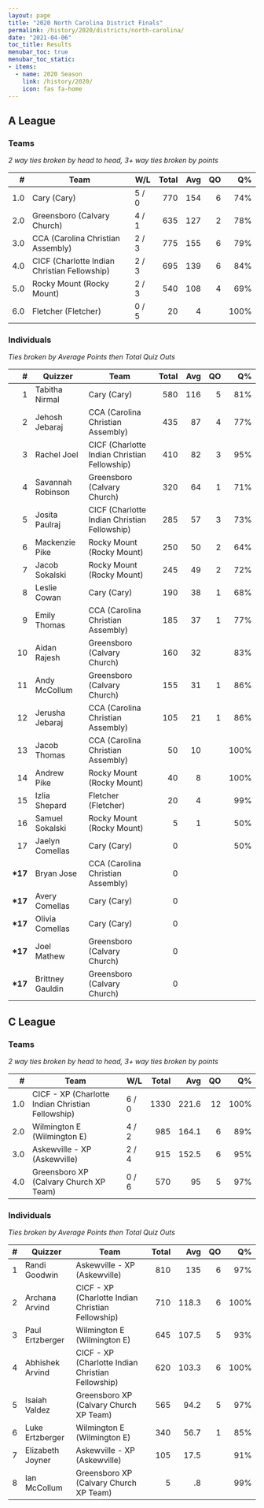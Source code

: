 ```yaml
---
layout: page
title: "2020 North Carolina District Finals"
permalink: /history/2020/districts/north-carolina/
date: "2021-04-06"
toc_title: Results
menubar_toc: true
menubar_toc_static:
- items:
  - name: 2020 Season
    link: /history/2020/
    icon: fas fa-home
---
```


## A League

### Teams

*2 way ties broken by head to head, 3+ way ties broken by points*

|    # | Team                                         | W/L   | Total |  Avg |   QO |   Q% |
| ---: | -------------------------------------------- | ----- | ----: | ---: | ---: | ---: |
|  1.0 | Cary (Cary)                                  | 5 / 0 |   770 |  154 |    6 |  74% |
|  2.0 | Greensboro (Calvary Church)                  | 4 / 1 |   635 |  127 |    2 |  78% |
|  3.0 | CCA (Carolina Christian Assembly)            | 2 / 3 |   775 |  155 |    6 |  79% |
|  4.0 | CICF (Charlotte Indian Christian Fellowship) | 2 / 3 |   695 |  139 |    6 |  84% |
|  5.0 | Rocky Mount (Rocky Mount)                    | 2 / 3 |   540 |  108 |    4 |  69% |
|  6.0 | Fletcher (Fletcher)                          | 0 / 5 |    20 |    4 |      | 100% |

### Individuals

*Ties broken by Average Points then Total Quiz Outs*

|        # | Quizzer           | Team                                         | Total |  Avg |   QO |   Q% |
| -------: | ----------------- | -------------------------------------------- | ----: | ---: | ---: | ---: |
|        1 | Tabitha Nirmal    | Cary (Cary)                                  |   580 |  116 |    5 |  81% |
|        2 | Jehosh Jebaraj    | CCA (Carolina Christian Assembly)            |   435 |   87 |    4 |  77% |
|        3 | Rachel Joel       | CICF (Charlotte Indian Christian Fellowship) |   410 |   82 |    3 |  95% |
|        4 | Savannah Robinson | Greensboro (Calvary Church)                  |   320 |   64 |    1 |  71% |
|        5 | Josita Paulraj    | CICF (Charlotte Indian Christian Fellowship) |   285 |   57 |    3 |  73% |
|        6 | Mackenzie Pike    | Rocky Mount (Rocky Mount)                    |   250 |   50 |    2 |  64% |
|        7 | Jacob Sokalski    | Rocky Mount (Rocky Mount)                    |   245 |   49 |    2 |  72% |
|        8 | Leslie Cowan      | Cary (Cary)                                  |   190 |   38 |    1 |  68% |
|        9 | Emily Thomas      | CCA (Carolina Christian Assembly)            |   185 |   37 |    1 |  77% |
|       10 | Aidan Rajesh      | Greensboro (Calvary Church)                  |   160 |   32 |      |  83% |
|       11 | Andy McCollum     | Greensboro (Calvary Church)                  |   155 |   31 |    1 |  86% |
|       12 | Jerusha Jebaraj   | CCA (Carolina Christian Assembly)            |   105 |   21 |    1 |  86% |
|       13 | Jacob Thomas      | CCA (Carolina Christian Assembly)            |    50 |   10 |      | 100% |
|       14 | Andrew Pike       | Rocky Mount (Rocky Mount)                    |    40 |    8 |      | 100% |
|       15 | Izlia Shepard     | Fletcher (Fletcher)                          |    20 |    4 |      |  99% |
|       16 | Samuel Sokalski   | Rocky Mount (Rocky Mount)                    |     5 |    1 |      |  50% |
|       17 | Jaelyn Comellas   | Cary (Cary)                                  |     0 |      |      |  50% |
| **\*17** | Bryan Jose        | CCA (Carolina Christian Assembly)            |     0 |      |      |      |
| **\*17** | Avery Comellas    | Cary (Cary)                                  |     0 |      |      |      |
| **\*17** | Olivia Comellas   | Cary (Cary)                                  |     0 |      |      |      |
| **\*17** | Joel Mathew       | Greensboro (Calvary Church)                  |     0 |      |      |      |
| **\*17** | Brittney Gauldin  | Greensboro (Calvary Church)                  |     0 |      |      |      |

## C League

### Teams

*2 way ties broken by head to head, 3+ way ties broken by points*

|    # | Team                                              | W/L   | Total |   Avg |   QO |   Q% |
| ---: | ------------------------------------------------- | ----- | ----: | ----: | ---: | ---: |
|  1.0 | CICF - XP (Charlotte Indian Christian Fellowship) | 6 / 0 |  1330 | 221.6 |   12 | 100% |
|  2.0 | Wilmington E (Wilmington E)                       | 4 / 2 |   985 | 164.1 |    6 |  89% |
|  3.0 | Askewville - XP (Askewville)                      | 2 / 4 |   915 | 152.5 |    6 |  95% |
|  4.0 | Greensboro XP (Calvary Church XP Team)            | 0 / 6 |   570 |    95 |    5 |  97% |

### Individuals

*Ties broken by Average Points then Total Quiz Outs*

|    # | Quizzer          | Team                                              | Total |   Avg |   QO |   Q% |
| ---: | ---------------- | ------------------------------------------------- | ----: | ----: | ---: | ---: |
|    1 | Randi Goodwin    | Askewville - XP (Askewville)                      |   810 |   135 |    6 |  97% |
|    2 | Archana Arvind   | CICF - XP (Charlotte Indian Christian Fellowship) |   710 | 118.3 |    6 | 100% |
|    3 | Paul Ertzberger  | Wilmington E (Wilmington E)                       |   645 | 107.5 |    5 |  93% |
|    4 | Abhishek Arvind  | CICF - XP (Charlotte Indian Christian Fellowship) |   620 | 103.3 |    6 | 100% |
|    5 | Isaiah Valdez    | Greensboro XP (Calvary Church XP Team)            |   565 |  94.2 |    5 |  97% |
|    6 | Luke Ertzberger  | Wilmington E (Wilmington E)                       |   340 |  56.7 |    1 |  85% |
|    7 | Elizabeth Joyner | Askewville - XP (Askewville)                      |   105 |  17.5 |      |  91% |
|    8 | Ian McCollum     | Greensboro XP (Calvary Church XP Team)            |     5 |    .8 |      |  99% |

